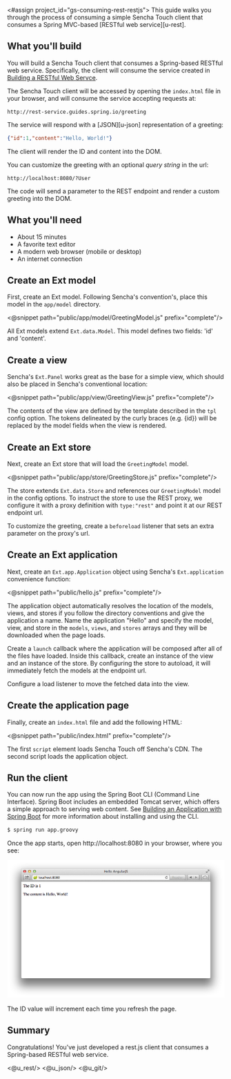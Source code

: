 <#assign project_id="gs-consuming-rest-restjs">
This guide walks you through the process of consuming a simple Sencha Touch
client that consumes a Spring MVC-based [RESTful web service][u-rest].

What you'll build
-----------------

You will build a Sencha Touch client that consumes a Spring-based RESTful
web service. Specifically, the client will consume the service created in
[Building a RESTful Web Servce][gs-rest-service].

The Sencha Touch client will be accessed by opening the `index.html` file in
your browser, and will consume the service accepting requests at:

    http://rest-service.guides.spring.io/greeting

The service will respond with a [JSON][u-json] representation of a greeting:

```json
{"id":1,"content":"Hello, World!"}
```

The client will render the ID and content into the DOM.

You can customize the greeting with an optional *query string* in the url:

    http://localhost:8080/?User

The code will send a parameter to the REST endpoint and
render a custom greeting into the DOM.


What you'll need
----------------

 - About 15 minutes
 - A favorite text editor
 - A modern web browser (mobile or desktop)
 - An internet connection

<a name="scratch"></a>
<a name="initial"></a>
Create an Ext model
---

First, create an Ext model.  Following Sencha's convention's, place this
model in the `app/model` directory.

<@snippet path="public/app/model/GreetingModel.js" prefix="complete"/>

All Ext models extend `Ext.data.Model`.  This model defines two fields:
'id' and 'content'.


Create a view
---

Sencha's `Ext.Panel` works great as the base for a simple view,
which should also be placed in Sencha's conventional location:

<@snippet path="public/app/view/GreetingView.js" prefix="complete"/>

The contents of the view are defined by the template described in
the `tpl` config option.  The tokens delineated by the curly braces
(e.g. {id}) will be replaced by the model fields when the view is
rendered.


Create an Ext store
---

Next, create an Ext store that will load the `GreetingModel` model.

<@snippet path="public/app/store/GreetingStore.js" prefix="complete"/>

The store extends `Ext.data.Store` and references our `GreetingModel` model
in the config options. To instruct the store to use the REST proxy,
we configure it with a proxy definition with `type:"rest"` and point
it at our REST endpoint url.

To customize the greeting, create a `beforeload` listener that sets
an extra parameter on the proxy's url.


Create an Ext application
---

Next, create an `Ext.app.Application` object using Sencha's `Ext.application`
convenience function:

<@snippet path="public/hello.js" prefix="complete"/>

The application object automatically resolves the location of the models,
views, and stores if you follow the directory conventions and give the
application a name.  Name the application "Hello" and specify the model,
view, and store in the `models`, `views`, and `stores` arrays and they
will be downloaded when the page loads.

Create a `launch` callback where the application will be composed after
all of the files have loaded.  Inside this callback, create an instance
of the view and an instance of the store.  By configuring the store to
autoload, it will immediately fetch the models at the endpoint url.


Configure a load listener to move the fetched data into the view.


Create the application page
---

Finally, create an `index.html` file and add the following HTML:

<@snippet path="public/index.html" prefix="complete"/>

The first `script` element loads Sencha Touch off Sencha's CDN.  The second
script loads the application object.


<a name="run"></a>
Run the client
--------------

You can now run the app using the Spring Boot CLI (Command Line Interface). Spring Boot includes an embedded Tomcat server, which offers a simple approach to serving web content. See [Building an Application with Spring Boot][gs-spring-boot] for more information about installing and using the CLI.

```sh
$ spring run app.groovy
```

Once the app starts, open http://localhost:8080 in your browser, where you see:

![Model data retrieved from the REST service is rendered into the DOM.](images/hello.png)

The ID value will increment each time you refresh the page.


Summary
-------

Congratulations! You've just developed a rest.js client that consumes a
Spring-based RESTful web service.

[gs-rest-service]: /guides/gs/rest-service/
[gs-spring-boot]: /guides/gs/spring-boot/
[zip]: https://github.com/spring-guides/${project_id}/archive/master.zip
<@u_rest/>
<@u_json/>
<@u_git/>
